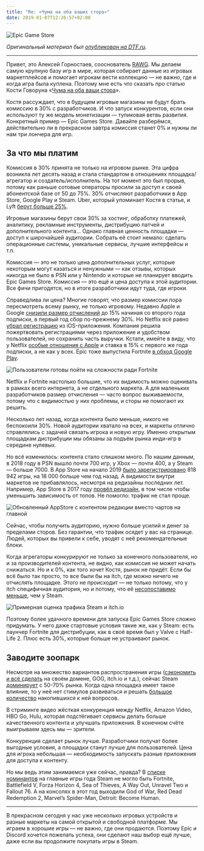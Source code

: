 ```yaml
---
title: "Re: «Чума на оба ваших стора»"
date: 2019-01-07T12:26:57+02:00
---
```


![Epic Game Store](/img/posts/epic-front.jpg)

_Оригинальный материал был [опубликован на DTF.ru](https://dtf.ru/gameindustry/35937-re-chuma-na-oba-vashih-stora)._

---

Привет, это Алексей Горностаев, сооснователь [RAWG](https://rawg.io/). Мы делаем самую крупную базу игр в мире, которая собирает данные из игровых маркетплейсов и помогает игрокам вести коллекцию — не важно, где и когда игра была куплена. Поэтому мне есть что сказать про статью Кости Говоруна «[Чума на оба ваши стора](https://dtf.ru/gameindustry/35441-chuma-na-oba-vashih-stora)».

Костя рассуждает, что в будущем игровые магазины не будут брать комиссию в 30% с разработчиков. И что запуск конкурентов, если они используют ту же модель монетизации — тупиковая ветвь развития. Конкретный пример — Epic Games Store. Давайте разберёмся, действительно ли в прекрасном завтра комиссия станет 0% и нужны ли нам три лончера для игр.

## За что мы платим

Комиссия в 30% принята не только на игровом рынке. Эта цифра возникла лет десять назад и стала стандартом в отношениях площадка/агрегатор и создатель/исполнитель. На тот момент это был прорыв, потому как раньше сотовые операторы просили за доступ к своей абонентской базе от 50 до 75%. 30% отчисляют разработчики в App Store, Google Play и Steam. Uber, который упоминает Костя в статье, и Lyft [берут больше 25%](https://www.quora.com/How-much-commission-are-Uber-and-Lyft-taking-from-drivers).

Игровые магазины берут свои 30% за хостинг, обработку платежей, аналитику, рекламные инструменты, дистрибуцию патчей и дополнительного контента… Однако главная ценность площадки — доступ к широчайшей аудитории. Собрать её стоит немало: сделать операционные системы, уникальные сервисы, лучшие интерфейсы и т.п.

Комиссия — это не только цена дополнительных услуг, которые некоторым могут казаться и ненужными — как отзывы, которых никогда не было в PSN или у Nintendo и которые не планирует вводить Epic Games Store. Комиссия — это ещё и цена доступа к этой аудитории. Все фичи пригодятся, но в итоге разработчики идут туда, где игроки.

Справедлива ли цена? Многие говорят, что размер комиссии пора пересмотреть всему рынку, не только игровому. Недавно Apple и Google [снизили размер отчислений](https://www.theverge.com/2017/10/19/16502152/google-play-store-android-apple-app-store-subscription-revenue-cut) до 15% начиная со второго года подписки, в первый год сбор по-прежнему 30%. Но Netflix всё равно [убрал регистрацию](https://www.theverge.com/platform/amp/2018/12/28/18159373/netflix-in-app-subscriptions-iphone-ipad-ios-apple) из iOS-приложения. Компания решила пожертвовать регистрациями через приложение и удобством пользователей, но сохранить часть выручки. Кстати, имейте в виду, что у Netflix [особые отношения с Apple](https://daringfireball.net/2019/01/netflix_itunes_billing) и ставка в 15% с первого же года подписки, а не как у всех. Epic тоже выпустила Fortnite [в обход Google Play](https://variety.com/2018/gaming/news/fortnite-google-play-report-1202889769/).

![Пользователи готовы пойти на сложности ради Fortnite](/img/posts/fortnite-google-play.jpg)

Netflix и Fortnite настолько большие, что их видимость можно оценивать в рамках всего интернета, а не отдельного маркета. А для маленьких разработчиков размер отчисления — часто вопрос выживаемости, потому что с видимостью у них проблемы, и сторы не помогают их решить.

Несколько лет назад, когда контента было меньше, никого не беспокоили 30%. Новой аудитории хватало на всех, и маркеты отлично справлялись с задачей связать игрока и новую игру. Именно открытым площадкам дистрибуции мы обязаны за подъём рынка инди-игр в середине нулевых.

Но всё изменилось: контента стало слишком много. По нашим данным, в 2018 году в PSN вышло почти 700 игр, у Xbox — почти 400, а у Steam — больше 7000. В App Store на начало 2019 [было зарегистрировано](https://www.pocketgamer.biz/metrics/app-store/app-count/) 818 942 игры, на 18 000 больше чем год назад. А видимости внутри маркетов не прибавлялось, несмотря на редизайны последних лет. Например, App Store в 2017 году [провёл редизайн](https://www.apple.com/newsroom/2017/06/apple-unveils-all-new-app-store/), в том числе чтобы уменьшить зависимость от топов. Не помогло: трафик не стал проще.

![Обновленный AppStore с контентом редакции вместо чартов на главной](/img/posts/appstore-redesign.jpg)

Сейчас, чтобы получить аудиторию, нужно больше усилий и денег за пределами сторов. Без гарантии, что трафик осядет у вас на странице. Людей, которых вы привели к себе, уводят с неё рекомендательные блоки.

Когда агрегаторы конкурируют не только за конечного пользователя, но и за производителей контента, не видно, как комиссия не может начать снижаться. Но и к 0%, как того хочет Костя, рынок не придёт. Если бы всё было так просто, то все были бы на itch, где можно ничего не отчислять площадке. Этого не происходит — не только потому, что у itch специфичная аудитория, но и потому, что её [несопоставимо меньше](https://www.similarweb.com/website/store.steampowered.com?competitors=itch.io), чем у Steam.

![Примерная оценка трафика Steam и itch.io](/img/posts/itch-steam-similarweb.jpg)

Поэтому более удачного времени для запуска Epic Games Store сложно придумать. У него даже стартовые условия такие же, как у Steam: есть лаунчер Fortnite для дистрибуции, как в своё время был у Valve c Half-Life 2. Плюс есть 30%, которые больше не устраивают рынок.

## Заводите зоопарк

Несмотря на множество вариантов распространения игры ([сэкономить и всё сделать](https://www.positech.co.uk/cliffsblog/2018/11/23/selling-games-direct-from-your-website-in-2018/) на своём домене, GOG, itch.io и т.д.), сейчас Steam [доминирует](https://venturebeat.com/2017/02/13/valve-wont-manually-curate-steam-because-it-dominates-pc-gaming/) с 50-70% рынка. Когда одна площадка имеет такое влияние, то у неё нет стимулов развиваться и решать [большое](https://www.polygon.com/2018/6/6/17435324/valve-steam-policy-games) [количество](https://www.polygon.com/2017/5/16/15622366/valve-gabe-newell-sales-origin-destructive) накопившихся к ней вопросов.

В стриминге видео жёсткая конкуренция между Netflix, Amazon Video, HBO Go, Hulu, которая подстёгивает сервисы делать больше качественного контента и улучшать приложения. В конечном счёте выигрываем здесь мы — зрители.

Конкуренция сделает рынок лучше. Разработчики получат более выгодные условия, а площадки станут лучше для пользователей. Цена для игрока небольшая — необходимость запускать разные приложения для доступа к контенту.

Но мы ведь этим занимаемся уже сейчас, правда? В [списке номинантов](https://steamcommunity.com/games/593110/announcements/detail/2796070940830340422) на главные игры года Steam не могло быть Fortnite, Battlefield V, Forza Horizon 4, Sea of Thieves, A Way Out, Unravel Two и Fallout 76. А на консолях в этот год выходили God of War, Red Dead Redemption 2, Marvel’s Spider-Man, Detroit: Become Human.

***

В прекрасном сегодня у нас уже несколько игровых устройств и разные маркеты на самой открытой и свободной платформе. Мы играем в хорошие игры — не важно, где они продаются. Поэтому Epic и Discord хочется пожелать успеха, они сделают наш выбор ещё лучше, даже если вы продолжите покупать игры в Steam.